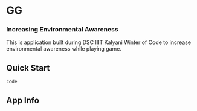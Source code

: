 # GG

### Increasing Environmental Awareness

This is application built during DSC IIIT Kalyani Winter of Code to increase environmental awareness while playing game.

## Quick Start

```
code

```

## App Info
